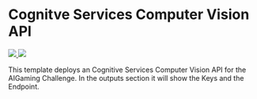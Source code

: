 # Cognitve Services Computer Vision API

<a href="https://portal.azure.com/#create/Microsoft.Template/uri/https://github.com/leestott/Aigaming/blob/master/azure.json" target="_blank">
<img src="https://github.com/leestott/Aigaming/blob/master/Images/deploytoazure.png"/>
</a>
<a href="http://armviz.io/#/?load=https://github.com/leestott/Aigaming/blob/master/aigaming.json" target="_blank">
<img src="https://github.com/leestott/Aigaming/blob/master/Images/visualizebutton.png"/>
</a>

This template deploys an Cognitive Services Computer Vision API for the AIGaming Challenge.
In the outputs section it will show the Keys and the Endpoint.